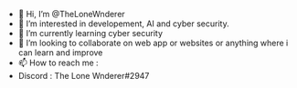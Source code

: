 - 👋 Hi, I’m @TheLoneWnderer
- 👀 I’m interested in developement, AI and cyber security.
- 🌱 I’m currently learning cyber security
- 💞️ I’m looking to collaborate on web app or websites or anything where i can learn and improve
- 📫 How to reach me :
-   Discord : The Lone Wnderer#2947

<!---
TheLoneWnderer/TheLoneWnderer is a ✨ special ✨ repository because its `README.md` (this file) appears on your GitHub profile.
You can click the Preview link to take a look at your changes.
--->
